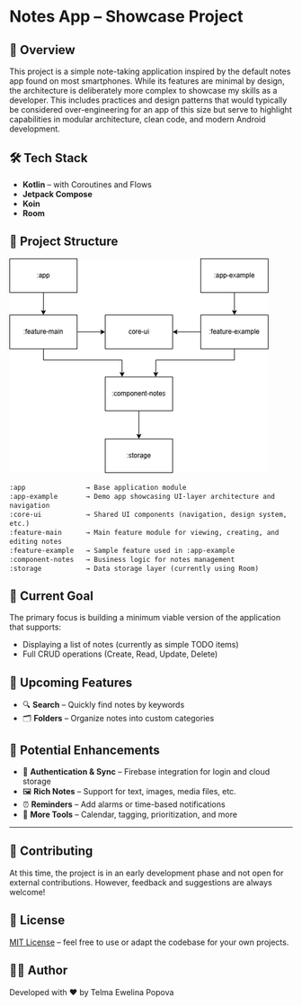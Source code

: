 # Notes App – Showcase Project

## 📘 Overview

This project is a simple note-taking application inspired by the default notes app found on most smartphones. While its features are minimal by design, the architecture is deliberately more complex to showcase my skills as a developer. This includes practices and design patterns that would typically be considered over-engineering for an app of this size but serve to highlight capabilities in modular architecture, clean code, and modern Android development.

## 🛠 Tech Stack

- **Kotlin** – with Coroutines and Flows
- **Jetpack Compose**
- **Koin**
- **Room**

## 🧭 Project Structure

![Modules Diagram](docs/modules_diagram.png)

```
:app               → Base application module
:app-example       → Demo app showcasing UI-layer architecture and navigation
:core-ui           → Shared UI components (navigation, design system, etc.)
:feature-main      → Main feature module for viewing, creating, and editing notes
:feature-example   → Sample feature used in :app-example
:component-notes   → Business logic for notes management
:storage           → Data storage layer (currently using Room)
```

## 🎯 Current Goal

The primary focus is building a minimum viable version of the application that supports:

- Displaying a list of notes (currently as simple TODO items)
- Full CRUD operations (Create, Read, Update, Delete)

## 🧩 Upcoming Features

- 🔍 **Search** – Quickly find notes by keywords
- 🗂 **Folders** – Organize notes into custom categories

## 🌟 Potential Enhancements

- 🔐 **Authentication & Sync** – Firebase integration for login and cloud storage
- 🖼 **Rich Notes** – Support for text, images, media files, etc.
- ⏰ **Reminders** – Add alarms or time-based notifications
- 🧠 **More Tools** – Calendar, tagging, prioritization, and more

---

## 🤝 Contributing

At this time, the project is in an early development phase and not open for external contributions. However, feedback and suggestions are always welcome!

## 📄 License

[MIT License](./LICENSE) – feel free to use or adapt the codebase for your own projects.

## 🙋‍♂️ Author

Developed with ❤️ by Telma Ewelina Popova
